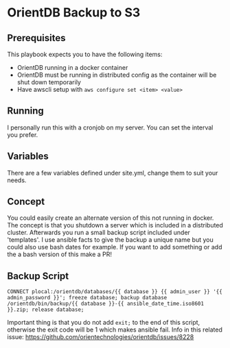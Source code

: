 # OrientDB Backup to S3

## Prerequisites

This playbook expects you to have the following items:
- OrientDB running in a docker container
- OrientDB must be running in distributed config as the container will be shut down temporarily
- Have awscli setup with `aws configure set <item> <value>`

## Running

I personally run this with a cronjob on my server. You can set the interval you prefer.

## Variables

There are a few variables defined under site.yml, change them to suit your needs.

## Concept

You could easily create an alternate version of this not running in docker.
The concept is that you shutdown a server which is included in a distributed cluster. Afterwards you run a small
backup script included under 'templates'. I use ansible facts to give the backup a unique name but you could also
use bash dates for example.
If you want to add something or add the a bash version of this make a PR!

## Backup Script

```
CONNECT plocal:/orientdb/databases/{{ database }} {{ admin_user }} '{{ admin_password }}'; freeze database; backup database /orientdb/bin/backup/{{ database }}-{{ ansible_date_time.iso8601 }}.zip; release database;

```

Important thing is that you do not add `exit;` to the end of this script, otherwise the exit code will be 1 which makes
ansible fail. Info in this related issue: https://github.com/orientechnologies/orientdb/issues/8228

